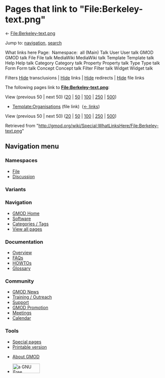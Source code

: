 <div id="mw-page-base" class="noprint">

</div>

<div id="mw-head-base" class="noprint">

</div>

<div id="content" class="mw-body" role="main">

<span id="top"></span>

<div id="mw-js-message" style="display:none;">

</div>



# <span dir="auto">Pages that link to "File:Berkeley-text.png"</span>

<div id="bodyContent">

<div id="contentSub">

←
[File:Berkeley-text.png](/wiki/File:Berkeley-text.png "File:Berkeley-text.png")

</div>

<div id="jump-to-nav" class="mw-jump">

Jump to: [navigation](#mw-navigation), [search](#p-search)

</div>

<div id="mw-content-text">

What links here Page:  Namespace:  all (Main) Talk User User talk GMOD
GMOD talk File File talk MediaWiki MediaWiki talk Template Template talk
Help Help talk Category Category talk Property Property talk Type Type
talk Form Form talk Concept Concept talk Filter Filter talk Widget
Widget talk

Filters
[Hide](/mediawiki/index.php?title=Special:WhatLinksHere/File:Berkeley-text.png&hidetrans=1 "Special:WhatLinksHere/File:Berkeley-text.png")
transclusions \|
[Hide](/mediawiki/index.php?title=Special:WhatLinksHere/File:Berkeley-text.png&hidelinks=1 "Special:WhatLinksHere/File:Berkeley-text.png")
links \|
[Hide](/mediawiki/index.php?title=Special:WhatLinksHere/File:Berkeley-text.png&hideredirs=1 "Special:WhatLinksHere/File:Berkeley-text.png")
redirects \|
[Hide](/mediawiki/index.php?title=Special:WhatLinksHere/File:Berkeley-text.png&hideimages=1 "Special:WhatLinksHere/File:Berkeley-text.png")
file links

The following pages link to
**[File:Berkeley-text.png](/wiki/File:Berkeley-text.png "File:Berkeley-text.png")**:

View (previous 50 \| next 50)
([20](/mediawiki/index.php?title=Special:WhatLinksHere/File:Berkeley-text.png&limit=20 "Special:WhatLinksHere/File:Berkeley-text.png")
\|
[50](/mediawiki/index.php?title=Special:WhatLinksHere/File:Berkeley-text.png&limit=50 "Special:WhatLinksHere/File:Berkeley-text.png")
\|
[100](/mediawiki/index.php?title=Special:WhatLinksHere/File:Berkeley-text.png&limit=100 "Special:WhatLinksHere/File:Berkeley-text.png")
\|
[250](/mediawiki/index.php?title=Special:WhatLinksHere/File:Berkeley-text.png&limit=250 "Special:WhatLinksHere/File:Berkeley-text.png")
\|
[500](/mediawiki/index.php?title=Special:WhatLinksHere/File:Berkeley-text.png&limit=500 "Special:WhatLinksHere/File:Berkeley-text.png"))

- [Template:Organisations](/wiki/Template:Organisations "Template:Organisations")
  (file link) ‎ <span class="mw-whatlinkshere-tools">([←
  links](/mediawiki/index.php?title=Special:WhatLinksHere&target=Template%3AOrganisations "Special:WhatLinksHere"))</span>

View (previous 50 \| next 50)
([20](/mediawiki/index.php?title=Special:WhatLinksHere/File:Berkeley-text.png&limit=20 "Special:WhatLinksHere/File:Berkeley-text.png")
\|
[50](/mediawiki/index.php?title=Special:WhatLinksHere/File:Berkeley-text.png&limit=50 "Special:WhatLinksHere/File:Berkeley-text.png")
\|
[100](/mediawiki/index.php?title=Special:WhatLinksHere/File:Berkeley-text.png&limit=100 "Special:WhatLinksHere/File:Berkeley-text.png")
\|
[250](/mediawiki/index.php?title=Special:WhatLinksHere/File:Berkeley-text.png&limit=250 "Special:WhatLinksHere/File:Berkeley-text.png")
\|
[500](/mediawiki/index.php?title=Special:WhatLinksHere/File:Berkeley-text.png&limit=500 "Special:WhatLinksHere/File:Berkeley-text.png"))

</div>

<div class="printfooter">

Retrieved from
"<http://gmod.org/wiki/Special:WhatLinksHere/File:Berkeley-text.png>"

</div>

<div id="catlinks" class="catlinks catlinks-allhidden">

</div>

<div class="visualClear">

</div>

</div>

</div>

<div id="mw-navigation">

## Navigation menu

<div id="mw-head">



<div id="left-navigation">

<div id="p-namespaces" class="vectorTabs" role="navigation"
aria-labelledby="p-namespaces-label">

### Namespaces

- <span id="ca-nstab-image"><a href="/wiki/File:Berkeley-text.png" accesskey="c"
  title="View the file page [c]">File</a></span>
- <span id="ca-talk"><a
  href="/mediawiki/index.php?title=File_talk:Berkeley-text.png&amp;action=edit&amp;redlink=1"
  accesskey="t"
  title="Discussion about the content page [t]">Discussion</a></span>

</div>

<div id="p-variants" class="vectorMenu emptyPortlet" role="navigation"
aria-labelledby="p-variants-label">

### 

### Variants[](#)

<div class="menu">

</div>

</div>

</div>

<div id="right-navigation">





</div>



</div>

</div>

</div>

<div id="mw-panel">

<div id="p-logo" role="banner">

<a href="/wiki/Main_Page"
style="background-image: url(http://gmod.org/images/GMOD-cogs.png);"
title="Visit the main page"></a>

</div>

<div id="p-Navigation" class="portal" role="navigation"
aria-labelledby="p-Navigation-label">

### Navigation

<div class="body">

- <span id="n-GMOD-Home">[GMOD Home](/wiki/Main_Page)</span>
- <span id="n-Software">[Software](/wiki/GMOD_Components)</span>
- <span id="n-Categories-.2F-Tags">[Categories /
  Tags](/wiki/Categories)</span>
- <span id="n-View-all-pages">[View all
  pages](/wiki/Special:AllPages)</span>

</div>

</div>

<div id="p-Documentation" class="portal" role="navigation"
aria-labelledby="p-Documentation-label">

### Documentation

<div class="body">

- <span id="n-Overview">[Overview](/wiki/Overview)</span>
- <span id="n-FAQs">[FAQs](/wiki/Category:FAQ)</span>
- <span id="n-HOWTOs">[HOWTOs](/wiki/Category:HOWTO)</span>
- <span id="n-Glossary">[Glossary](/wiki/Glossary)</span>

</div>

</div>

<div id="p-Community" class="portal" role="navigation"
aria-labelledby="p-Community-label">

### Community

<div class="body">

- <span id="n-GMOD-News">[GMOD News](/wiki/GMOD_News)</span>
- <span id="n-Training-.2F-Outreach">[Training /
  Outreach](/wiki/Training_and_Outreach)</span>
- <span id="n-Support">[Support](/wiki/Support)</span>
- <span id="n-GMOD-Promotion">[GMOD
  Promotion](/wiki/GMOD_Promotion)</span>
- <span id="n-Meetings">[Meetings](/wiki/Meetings)</span>
- <span id="n-Calendar">[Calendar](/wiki/Calendar)</span>

</div>

</div>

<div id="p-tb" class="portal" role="navigation"
aria-labelledby="p-tb-label">

### Tools

<div class="body">

- <span id="t-specialpages"><a href="/wiki/Special:SpecialPages" accesskey="q"
  title="A list of all special pages [q]">Special pages</a></span>
- <span id="t-print"><a
  href="/mediawiki/index.php?title=Special:WhatLinksHere/File:Berkeley-text.png&amp;printable=yes"
  rel="alternate" accesskey="p"
  title="Printable version of this page [p]">Printable version</a></span>

</div>

</div>

</div>

</div>

<div id="footer" role="contentinfo">

- <span id="footer-places-about">[About
  GMOD](/wiki/GMOD:About "GMOD:About")</span>

<!-- -->

- <span id="footer-copyrightico">[<img src="http://www.gnu.org/graphics/gfdl-logo-small.png" width="88"
  height="31" alt="a GNU Free Documentation License" />](http://www.gnu.org/licenses/fdl-1.3.html)</span>




</div>
